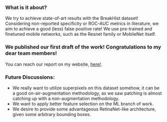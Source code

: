 ### What is it about?

We try to achieve state-of-art results with the BreakHist dataset! Considering non-reported specificity or ROC-AUC metrics in literature, we aim to achieve a good (less) false positive rate! We use pre-trained and finetuned mobile networks, such as the Resnet family or MobileNet itself.

### We published our first draft of the work! Congratulations to my dear team members!

You can reach our report on my website, [here!](https://yusuftengriverdi.github.io).

### Future Discussions:

- We really want to utilize superpixels on this dataset somehow, it can be a good on-air-augmentation methodology, as we saw patching is almost catching up with a non-augmentation methodology.
- We want to apply better feature selection on the ML branch of work.
- We desire to provide some advantageous RetinaNet-like architecture, given some arbitrary bounding boxes.

